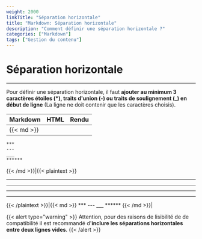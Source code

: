 ```yaml
---
weight: 2000
linkTitle: "Séparation horizontale"
title: "Markdown: Séparation horizontale"
description: "Comment définir une séparation horizontale ?"
categories: ["Markdown"]
tags: ["Gestion du contenu"]
---
```


# Séparation horizontale
---

Pour définir une séparation horizontale, il faut **ajouter au minimum 3 caractères étoiles (\*), traits d'union (-) ou traits de soulignement (_) en début de ligne** (La ligne ne doit contenir que les caractères choisis).

| Markdown | HTML | Rendu |
| -------- | ---- | ----- |
|{{< md >}}
```
***
---
___
******
```
{{< /md >}}|{{< plaintext >}}
<hr>
<hr>
<hr>
<hr>
{{< /plaintext >}}|{{< md >}}
***
---
___
******
{{< /md >}}|

{{< alert type="warning" >}}
Attention, pour des raisons de lisibilité de de compatibilité il est recommandé d'**inclure les séparations horizontales entre deux lignes vides**.
{{< /alert >}}
